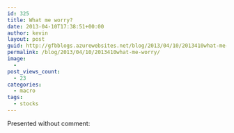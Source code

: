 ```yaml
---
id: 325
title: What me worry?
date: 2013-04-10T17:38:51+00:00
author: kevin
layout: post
guid: http://gfbblogs.azurewebsites.net/blog/2013/04/10/2013410what-me-worry/
permalink: /blog/2013/04/10/2013410what-me-worry/
image:
  - 
post_views_count:
  - 23
categories:
  - macro
tags:
  - stocks
---
```

Presented without comment:

<img class="aligncenter" alt="" src="http://themacrotourist.com/blogs/SPX%20vs%2030Yr%20Yield%20Apr%2010%2013.gif" /><img class="aligncenter" alt="" src="http://themacrotourist.com/blogs/SPX%20vs%20210s%20Apr%2010%2013.gif" /><img class="aligncenter" alt="" src="http://themacrotourist.com/blogs/SPX%20vs%2010%20Y%20Inflation%20EXP%20Apr%2010%2013.gif" /><img class="aligncenter" alt="" src="http://themacrotourist.com/blogs/SPX%20vs%20Yardeni%20Apr%2010%2013.gif" /><img class="aligncenter" alt="" src="http://themacrotourist.com/blogs/what%20Apr%2010%2013.gif" />